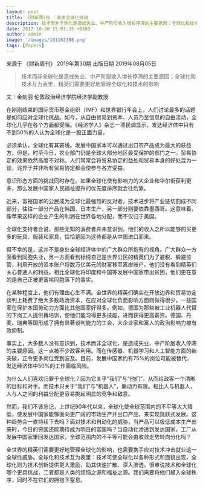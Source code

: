 ```yaml
---
layout: post
title: 《财新周刊》｜直面全球化挑战
description: 技术而非全球化是造成失业、中产阶层收入增长停滞的主要原因；全球化和技术互为表里，精英们需要更好地管理全球化和技术的影响
date: 2017-10-30 15:01:35 +0300
author: admin
image: '/images/101162388.png'
tags: [Papers]
---
```

​​来源于 《财新周刊》 2019年第30期 出版日期 2019年08月05日

> 技术而非全球化是造成失业、中产阶层收入增长停滞的主要原因；全球化和技术互为表里，精英们需要更好地管理全球化和技术的影响

文｜金刻羽
伦敦政治经济学院经济学副教授

在刚刚结束的国际货币基金组织（IMF）和世界银行年会上，人们讨论最多的话题是如何应对全球化挑战。如今，从自由贸易到资本、人员乃至信息的自由流动，全球化几乎在各个方面都受阻。《经济学人》杂志一项民调显示，发达经济体中只有不到50%的人认为全球化是一股正面力量。

必须承认，全球化有其窘境。发展中国家本可以通过出口农产品成为最大的获益方，但是，时至今日，农业部门仍是全球大部分地区最受保护的部门之一。贸易协定的效果依然高度不对称。人们常常会将贸易协定的益处和贸易本身的好处混为一谈，诧异于并非所有贸易协定都会使参与各方受益。

意识形态方面的挑战同时存在。如果全球化使有影响力的大企业和华尔街获利更多，那么发展中国家人民福祉提升的优先度排序就会往后靠。

近来，富裕国家的公民成为全球化最强烈的反对者。技术进步将产业链切割成不同部分，往往一部分产品在韩国、日本生产，另一部分则要依靠墨西哥。这意味着，像苹果这样的企业产生的利润在世界各地分配，而不仅归于美国。

全球化支持者会说，那些无知的消费者并未意识到，他们的收入之所以能够购买更多的玩具、服装和家具，恰恰是因为这些都是从中国进口而来。

但不幸的是，这并不是身处全球经济体中的广大群众所抱有的视角。广大群众一方面看到同胞失业，另一方面看到标榜自己是世界公民的精英们为了避税、躲避监管，利用开放的资本账户将数万亿美元的财富移至离岸账户。他们没有看到精英们关心普通人的利益。相比全球化将印度和中国等发展中国家带出贫困，他们更在意的是自己正被更富裕同胞落下的事实。

在某种程度上，他们有理由心生不满。全世界的精英们确实在开放边界和贸易协定谈判上耗费了绝大多数政治资本，在应对全球化负面影响方面则做得很少。一些国家在保护本国劳动力方面比其他国家好得多。例如，德国为那些被工业机器人代替的下岗工人提供再培训，使他们能习得更多技能，进而获得更高薪资。德国、丹麦、瑞典等国形成了拥有显著谈判能力的工会，大企业家和富人的政治影响力被有效抑制。

事实上，大多数人没有意识到，技术而非全球化，是造成失业、中产阶层收入停滞的主要原因。这一点被不少政客利用。而在传感器、机器学习和人工智能方面的新突破，正令更多岗位受到波及。目前，发展中国家约有75%的岗位可能被替代，发达经济体中50%的工作面临风险。

为什么人们喜欢归罪于全球化？因为它关乎“我们”与“他们”，从而给政客一个清晰的目标和对手。而技术只关于“我们”与“机器人”，煽动力有限。相比人与机器人，人与人之间的利益分配更容易挑起明显的竞争和敌意。

然而，我们不该忘记，上世纪90年代以来，全球化使全球范围内的不平等大大降低，使发展中国家能够面向更广阔的市场生产并出口产品，来实现跳跃式发展。这种趋势会一直持续下去吗？面对技术和自动化的威胁，当产品可以极低成本生产出来时，今日的穷国还能期待成为明日的富国吗？当自动化渗透到发达国家，工厂从发展中国家重回发达国家，全球范围内的不平等可能会由收敛走势转向分化吗？

全世界的精英们需要更好地管理全球化的影响，也需要携手应对技术冲击就业这一全球性威胁。全球化和技术互为表里：技术可使全球化以各种形式和面貌出现，全球化则为技术创新提供更大激励，助其快速扩散、深入渗透。很难说技术和全球化哪个更具挑战，二者都是人类的烦恼之源和福祉之源。我们需要将他们植入全球秩序，同时不在它们的拥抱下窒息。

